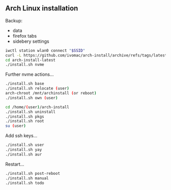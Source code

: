 ## Arch Linux installation

Backup:
  * data
  * firefox tabs
  * sidebery settings

```bash
iwctl station wlan0 connect "$SSID"
curl -L https://github.com/ivomac/arch-install/archive/refs/tags/latest.tar.gz | tar -xzv
cd arch-install-latest
./install.sh nvme
```

Further nvme actions...

```bash
./install.sh base
./install.sh relocate (user)
arch-chroot /mnt/archinstall (or reboot)
./install.sh own (user)
```

```bash
cd /home/(user)/arch-install
./install.sh uninstall
./install.sh pkgs
./install.sh root
su (user)
```

Add ssh keys...

```bash
./install.sh user
./install.sh yay
./install.sh aur
```

Restart...

```bash
./install.sh post-reboot
./install.sh manual
./install.sh todo
```

